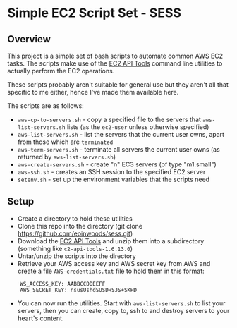 Simple EC2 Script Set - SESS
============================

Overview
--------
This project is a simple set of [bash](http://linux.die.net/man/1/bash) scripts to automate common AWS EC2 tasks.  The scripts make use of the 
[EC2 API Tools](https://aws.amazon.com/developertools/351) command line utilities to actually perform the EC2 operations.

These scripts probably aren't suitable for general use but they aren't all that specific to me either, hence I've made them available here.

The scripts are as follows:

* `aws-cp-to-servers.sh` - copy a specified file to the servers that `aws-list-servers.sh` lists (as the `ec2-user` unless otherwise specified)
* `aws-list-servers.sh` - list the servers that the current user owns, apart from those which are `terminated`
* `aws-term-servers.sh` - terminate all servers the current user owns (as returned by `aws-list-servers.sh`)
* `aws-create-servers.sh` - create "n" EC3 servers (of type "m1.small")
* `aws-ssh.sh` - creates an SSH session to the specified EC2 server
* `setenv.sh` - set up the environment variables that the scripts need

Setup
-----

* Create a directory to hold these utilities
* Clone this repo into the directory (git clone https://github.com/eoinwoods/sess.git)
* Download the [EC2 API Tools](https://aws.amazon.com/developertools/351) and unzip them into a subdirectory (something like `c2-api-tools-1.6.13.0`)
* Untar/unzip the scripts into the directory
* Retrieve your AWS access key and AWS secret key from AWS and create a file `AWS-credentials.txt` file to hold them in this format:
```
    WS_ACCESS_KEY: AABBCCDDEEFF
    AWS_SECRET_KEY: nsusUshdSUSDHSJS+SKHD
```
* You can now run the utilities.  Start with `aws-list-servers.sh` to list your servers, then you can create, copy to, ssh to and destroy servers to your heart's content.



